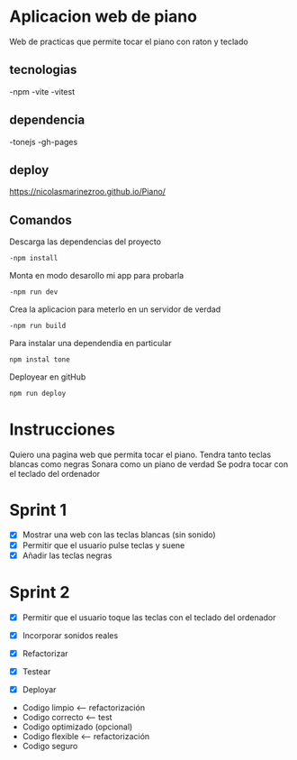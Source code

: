 # Aplicacion web de piano 
Web de practicas que permite tocar el piano con raton y teclado 

## tecnologias

-npm
-vite
-vitest

## dependencia

-tonejs
-gh-pages

## deploy

https://nicolasmarinezroo.github.io/Piano/

## Comandos

Descarga las dependencias del proyecto
```bash
-npm install
```

Monta en modo desarollo mi app para probarla
```bash
-npm run dev 
```

Crea la aplicacion para meterlo en un servidor de verdad
```bash
-npm run build 
```

Para instalar una dependendia en particular
```bash
npm instal tone
```

Deployear en gitHub
```bash
npm run deploy
```
# Instrucciones
 
Quiero una pagina web que permita tocar el piano. 
Tendra tanto teclas blancas como negras
Sonara como un piano de verdad 
Se podra tocar con el teclado del ordenador

# Sprint 1

- [x] Mostrar una web con las teclas blancas (sin sonido)
- [x] Permitir que el usuario pulse teclas y suene
- [x] Añadir las teclas negras

# Sprint 2

- [x] Permitir que el usuario toque las teclas con el teclado del ordenador
- [x] Incorporar sonidos reales
- [x] Refactorizar
- [x] Testear
- [x] Deployar


- Codigo limpio <-- refactorización
- Codigo correcto <-- test
- Codigo optimizado (opcional)
- Codigo flexible <-- refactorización
- Codigo seguro 